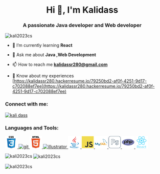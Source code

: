 <h1 align="center">Hi 👋, I'm Kalidass</h1>
<h3 align="center">A passionate Java developer and Web developer</h3>

<p align="left"> <img src="https://komarev.com/ghpvc/?username=kali2023cs&label=Profile%20views&color=0e75b6&style=flat" alt="kali2023cs" /> </p>

- 🌱 I’m currently learning **React**

- 💬 Ask me about **Java ,Web Development**

- 📫 How to reach me **kalidassr280@gmail.com**

- 📄 Know about my experiences [https://kalidassr280.hackerresume.io/79250bd2-af0f-4251-9d17-c702088ef7ee](https://kalidassr280.hackerresume.io/79250bd2-af0f-4251-9d17-c702088ef7ee)

<h3 align="left">Connect with me:</h3>
<p align="left">
<a href="https://linkedin.com/in/kali dass" target="blank"><img align="center" src="https://raw.githubusercontent.com/rahuldkjain/github-profile-readme-generator/master/src/images/icons/Social/linked-in-alt.svg" alt="kali dass" height="30" width="40" /></a>
</p>

<h3 align="left">Languages and Tools:</h3>
<p align="left"> <a href="https://www.w3schools.com/css/" target="_blank" rel="noreferrer"> <img src="https://raw.githubusercontent.com/devicons/devicon/master/icons/css3/css3-original-wordmark.svg" alt="css3" width="40" height="40"/> </a> <a href="https://git-scm.com/" target="_blank" rel="noreferrer"> <img src="https://www.vectorlogo.zone/logos/git-scm/git-scm-icon.svg" alt="git" width="40" height="40"/> </a> <a href="https://www.w3.org/html/" target="_blank" rel="noreferrer"> <img src="https://raw.githubusercontent.com/devicons/devicon/master/icons/html5/html5-original-wordmark.svg" alt="html5" width="40" height="40"/> </a> <a href="https://www.adobe.com/in/products/illustrator.html" target="_blank" rel="noreferrer"> <img src="https://www.vectorlogo.zone/logos/adobe_illustrator/adobe_illustrator-icon.svg" alt="illustrator" width="40" height="40"/> </a> <a href="https://www.java.com" target="_blank" rel="noreferrer"> <img src="https://raw.githubusercontent.com/devicons/devicon/master/icons/java/java-original.svg" alt="java" width="40" height="40"/> </a> <a href="https://developer.mozilla.org/en-US/docs/Web/JavaScript" target="_blank" rel="noreferrer"> <img src="https://raw.githubusercontent.com/devicons/devicon/master/icons/javascript/javascript-original.svg" alt="javascript" width="40" height="40"/> </a> <a href="https://www.mysql.com/" target="_blank" rel="noreferrer"> <img src="https://raw.githubusercontent.com/devicons/devicon/master/icons/mysql/mysql-original-wordmark.svg" alt="mysql" width="40" height="40"/> </a> <a href="https://www.photoshop.com/en" target="_blank" rel="noreferrer"> <img src="https://raw.githubusercontent.com/devicons/devicon/master/icons/photoshop/photoshop-line.svg" alt="photoshop" width="40" height="40"/> </a> <a href="https://www.php.net" target="_blank" rel="noreferrer"> <img src="https://raw.githubusercontent.com/devicons/devicon/master/icons/php/php-original.svg" alt="php" width="40" height="40"/> </a> <a href="https://reactjs.org/" target="_blank" rel="noreferrer"> <img src="https://raw.githubusercontent.com/devicons/devicon/master/icons/react/react-original-wordmark.svg" alt="react" width="40" height="40"/> </a> </p>

<p><img align="left" src="https://github-readme-stats.vercel.app/api/top-langs?username=kali2023cs&show_icons=true&locale=en&layout=compact" alt="kali2023cs" /></p>

<p>&nbsp;<img align="center" src="https://github-readme-stats.vercel.app/api?username=kali2023cs&show_icons=true&locale=en" alt="kali2023cs" /></p>

<p><img align="center" src="https://github-readme-streak-stats.herokuapp.com/?user=kali2023cs&" alt="kali2023cs" /></p>
